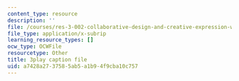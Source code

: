 ```yaml
---
content_type: resource
description: ''
file: /courses/res-3-002-collaborative-design-and-creative-expression-with-arduino-microcontrollers-january-iap-2017/a7428a2737585ab5a1b94f9cba10c757_kk55qwgSXcA.vtt
file_type: application/x-subrip
learning_resource_types: []
ocw_type: OCWFile
resourcetype: Other
title: 3play caption file
uid: a7428a27-3758-5ab5-a1b9-4f9cba10c757
---
```

